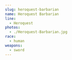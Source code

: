 ```yaml
---
slug: heroquest-barbarian
name: Heroquest Barbarian
line:
  - Heroquest
photos:
  - ./Heroquest-Barbarian.jpg
race:
  - human
weapons:
  - sword
---
```

